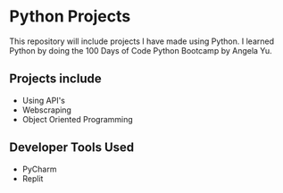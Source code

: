 # Python Projects
This repository will include projects I have made using Python. I learned Python
by doing the 100 Days of Code Python Bootcamp by Angela Yu.

## Projects include
- Using API's
- Webscraping
- Object Oriented Programming

## Developer Tools Used
- PyCharm
- Replit
